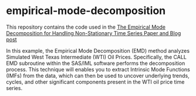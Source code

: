 # empirical-mode-decomposition
This repository contains the code used in the [The Empirical Mode Decomposition for Handling Non-Stationary Time Series Paper and Blog post](https://blogs.sas.com/content/subconsciousmusings/2023/05/16/empirical-mode-decomposition-non-stationary-time-series/)

In this example, the Empirical Mode Decomposition (EMD) method analyzes Simulated West Texas Intermediate (WTI) Oil Prices. Specifically, the CALL EMD subroutine within the SAS/IML software performs the decomposition process. This technique will enables you to extract Intrinsic Mode Functions (IMFs) from the data, which can then be used to uncover underlying trends, cycles, and other significant components present in the WTI oil price time series. 
